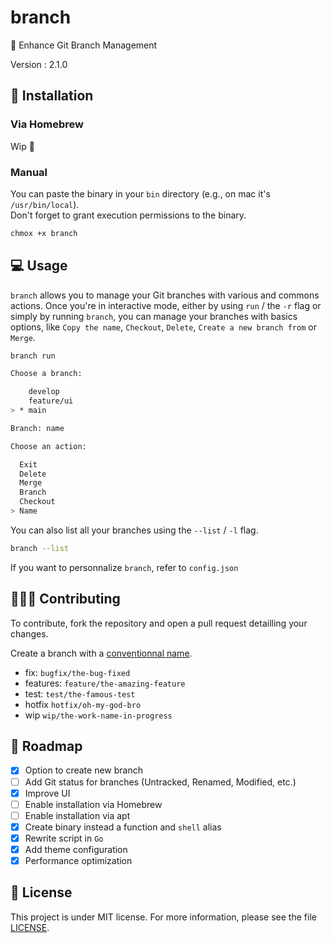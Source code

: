 # branch

🌿 Enhance Git Branch Management

Version : 2.1.0

## 🚀 Installation

### Via Homebrew

Wip 🚧

### Manual

You can paste the binary in your `bin` directory (e.g., on mac it's `/usr/bin/local`). \
Don't forget to grant execution permissions to the binary.

```bash
chmox +x branch
```

## 💻 Usage

`branch` allows you to manage your Git branches with various and commons actions. Once you're in interactive mode, either by using `run` / the `-r` flag or simply by running `branch`, you can manage your branches with basics options, like `Copy the name`, `Checkout`, `Delete`, `Create a new branch from` or `Merge`.

```bash
branch run
```

```bash
Choose a branch:

    develop
    feature/ui
> * main
```

```bash
Branch: name

Choose an action:

  Exit
  Delete
  Merge
  Branch
  Checkout
> Name
```

You can also list all your branches using the `--list` / `-l` flag.

```bash
branch --list
```

If you want to personnalize `branch`, refer to `config.json`

## 🧑‍🤝‍🧑 Contributing

To contribute, fork the repository and open a pull request detailling your changes.

Create a branch with a [conventionnal name](https://tilburgsciencehub.com/building-blocks/collaborate-and-share-your-work/use-github/naming-git-branches/).

- fix: `bugfix/the-bug-fixed`
- features: `feature/the-amazing-feature`
- test: `test/the-famous-test`
- hotfix `hotfix/oh-my-god-bro`
- wip `wip/the-work-name-in-progress`

## 📌 Roadmap

- [x] Option to create new branch
- [ ] Add Git status for branches (Untracked, Renamed, Modified, etc.)
- [x] Improve UI
- [ ] Enable installation via Homebrew
- [ ] Enable installation via apt
- [x] Create binary instead a function and `shell` alias
- [x] Rewrite script in `Go`
- [x] Add theme configuration
- [x] Performance optimization

## 📑 License

This project is under MIT license. For more information, please see the file [LICENSE](./LICENSE).
